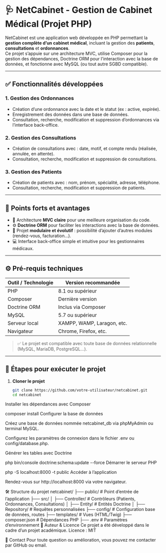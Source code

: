 # 🩺 NetCabinet - Gestion de Cabinet Médical (Projet PHP)

NetCabinet est une application web développée en PHP permettant la **gestion complète d’un cabinet médical**, incluant la gestion des **patients**, **consultations** et **ordonnances**.  
Ce projet s’appuie sur une architecture MVC, utilise Composer pour la gestion des dépendances, Doctrine ORM pour l'interaction avec la base de données, et fonctionne avec MySQL (ou tout autre SGBD compatible).

---

## ✅ Fonctionnalités développées

### 1. Gestion des Ordonnances
- Création d’une ordonnance avec la date et le statut (ex : active, expirée).
- Enregistrement des données dans une base de données.
- Consultation, recherche, modification et suppression d’ordonnances via l’interface back-office.

### 2. Gestion des Consultations
- Création de consultations avec : date, motif, et compte rendu (réalisée, annulée, en attente).
- Consultation, recherche, modification et suppression de consultations.

### 3. Gestion des Patients
- Création de patients avec : nom, prénom, spécialité, adresse, téléphone.
- Consultation, recherche, modification et suppression de patients.

---

## 💪 Points forts et avantages

- 🔄 Architecture **MVC claire** pour une meilleure organisation du code.
- ⚙️ **Doctrine ORM** pour faciliter les interactions avec la base de données.
- 🧱 Projet **modulaire et évolutif** : possibilité d’ajouter d’autres modules (rendez-vous, facturation...).
- 💻 Interface back-office simple et intuitive pour les gestionnaires médicaux.

---

## ⚙️ Pré-requis techniques

| Outil / Technologie | Version recommandée         |
|---------------------|-----------------------------|
| PHP                 | 8.1 ou supérieur             |
| Composer            | Dernière version             |
| Doctrine ORM        | Inclus via Composer          |
| MySQL               | 5.7 ou supérieur             |
| Serveur local       | XAMPP, WAMP, Laragon, etc.   |
| Navigateur          | Chrome, Firefox, etc.        |

> ✅ Le projet est compatible avec toute base de données relationnelle (MySQL, MariaDB, PostgreSQL...).

---

## 🚀 Étapes pour exécuter le projet

1. **Cloner le projet**
   ```bash
   git clone https://github.com/votre-utilisateur/netcabinet.git
   cd netcabinet
Installer les dépendances avec Composer


composer install
Configurer la base de données

Créez une base de données nommée netcabinet_db via phpMyAdmin ou terminal MySQL.

Configurez les paramètres de connexion dans le fichier .env ou config/database.php.

Générer les tables avec Doctrine


php bin/console doctrine:schema:update --force
Démarrer le serveur PHP


php -S localhost:8000 -t public
Accéder à l’application

Rendez-vous sur http://localhost:8000 via votre navigateur.

🛠️ Structure du projet
netcabinet/
├── public/               # Point d’entrée de l’application
├── src/
│   ├── Controller/       # Contrôleurs (Patients, Ordonnances, Consultations)
│   ├── Entity/           # Entités Doctrine
│   ├── Repository/       # Requêtes personnalisées
├── config/               # Configuration base de données, routes
├── templates/            # Vues (HTML/Twig)
├── composer.json         # Dépendances PHP
├── .env                  # Paramètres d’environnement
📌 Auteur & Licence
Ce projet a été développé dans le cadre d’un projet académique.
Licence : MIT

📧 Contact
Pour toute question ou amélioration, vous pouvez me contacter par GitHub ou email.
